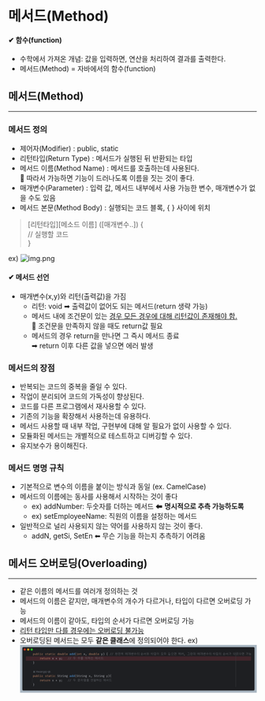 # 메서드(Method) 

#### ✔ 함수(function)
- 수학에서 가져온 개념: 값을 입력하면, 연산을 처리하여 결과를 출력한다.
- 메서드(Method) = 자바에서의 함수(function)

## 메서드(Method)
<hr/>

### 메서드 정의
- 제어자(Modifier) : public, static
- 리턴타입(Return Type) : 메서드가 실행된 뒤 반환되는 타입
- 메서드 이름(Method Name) : 메서드를 호출하는데 사용된다.  
  🔸 따라서 가능하면 기능이 드러나도록 이름을 짓는 것이 좋다. 
- 매개변수(Parameter) : 입력 값, 메서드 내부에서 사용 가능한 변수, 매개변수가 없을 수도 있음
- 메서드 본문(Method Body) : 실행되는 코드 블록, { } 사이에 위치
> [리턴타입][메소드 이름] ([매개변수..]) {  
> // 실행할 코드  
> }

ex)
![img.png](image/img.png)


#### ✔ 메서드 선언
- 매개변수(x,y)와 리턴(출력값)을 가짐
  - 리턴: void ➡ 출력값이 없어도 되는 메서드(return 생략 가능)
  - 메서드 내에 조건문이 있는 <u>경우 모든 경우에 대해 리턴값이 존재해야 함.</u>   
    📌 조건문을 만족하지 않을 때도 return값 필요
  - 메서드의 경우 return을 만나면 그 즉시 메서드 종료  
    ➡ return 이후 다른 값을 넣으면 에러 발생

### 메서드의 장점
- 반복되는 코드의 중복을 줄일 수 있다. 
- 작업이 분리되어 코드의 가독성이 향상된다. 
- 코드를 다른 프로그램에서 재사용할 수 있다. 
- 기존의 기능을 확장해서 사용하는데 유용하다.
- 메서드 사용할 때 내부 작업, 구현부에 대해 알 필요가 없이 사용할 수 있다. 
- 모듈화된 메서드는 개별적으로 테스트하고 디버깅할 수 있다. 
- 유지보수가 용이해진다. 

### 메서드 명명 규칙
- 기본적으로 변수의 이름을 붙이는 방식과 동일 (ex. CamelCase)
- 메서드의 이름에는 동사를 사용해서 시작하는 것이 좋다
  - ex) addNumber: 두숫자를 더하는 메서드 ⬅ **명시적으로 추측 가능하도록**
  - ex) setEmployeeName: 직원의 이름을 설정하는 메서드
- 일반적으로 널리 사용되지 않는 약어를 사용하지 않는 것이 좋다.
  - addN, getSi, SetEn ⬅ 무슨 기능을 하는지 추측하기 어려움


## 메서드 오버로딩(Overloading)
<hr/>

- 같은 이름의 메서드를 여러개 정의하는 것
- 메서드의 이름은 같지만, 매개변수의 개수가 다르거나, 타입이 다르면 오버로딩 가능
- 메서드의 이름이 같아도, 타입의 순서가 다르면 오버로딩 가능
- <u> 리턴 타입만 다를 경우에는 오버로딩 불가능</u>
- 오버로딩된 메서드는 모두 **같은 클래스**에 정의되어야 한다. 
ex)
![img_2.png](image/오버로딩.png)





